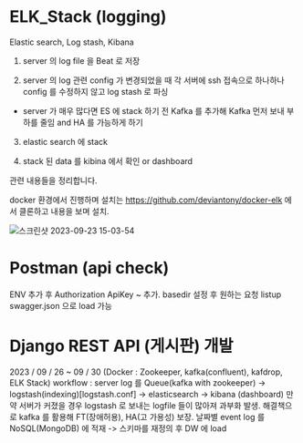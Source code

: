 # ELK_Stack (logging)
Elastic search, Log stash, Kibana 

1. server 의 log file 을 Beat 로 저장

2. server 의 log 관련 config 가 변경되었을 때 각 서버에 ssh 접속으로 하나하나 config 를 수정하지 않고 log stash 로 파싱 
  - server 가 매우 많다면 ES 에 stack 하기 전 Kafka 를 추가해 Kafka 먼저 보내 부하를 줄임 and HA 를 가능하게 하기

3. elastic search 에 stack

4. stack 된 data 를 kibina 에서 확인 or dashboard

관련 내용들을 정리합니다. 

docker 환경에서 진행하며 설치는 https://github.com/deviantony/docker-elk 에서 클론하고 내용을 보며 설치.

![스크린샷 2023-09-23 15-03-54](https://github.com/OwenKimcertified/ELK_Stack/assets/99598620/36a4964c-b2e0-462f-b60b-c6ba182a28af)

# Postman (api check)
ENV 추가 후 Authorization ApiKey ~ 추가.
basedir 설정 후 원하는 요청 listup
swagger.json 으로 load 가능

# Django REST API (게시판) 개발 
2023 / 09 / 26 ~ 09 / 30 (Docker : Zookeeper, kafka(confluent), kafdrop, ELK Stack)
workflow : server log 를 Queue(kafka with zookeeper) -> logstash(indexing)[logstash.conf] -> elasticsearch -> kibana (dashboard)
만약 서버가 커졌을 경우 logstash 로 보내는 logfile 들이 많아져 과부화 발생. 
해결책으로 kafka 를 활용해 FT(장애허용), HA(고 가용성) 보장.
날짜별 event log 를 NoSQL(MongoDB) 에 적재 -> 스키마를 재정의 후 DW 에 load

